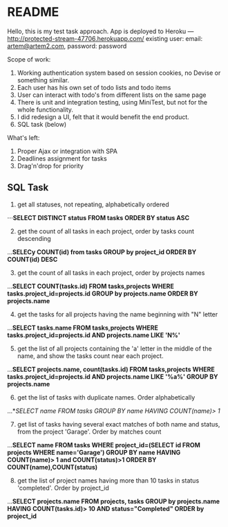 # README

Hello, this is my test task approach.
App is deployed to Heroku — http://protected-stream-47706.herokuapp.com/
existing user: email: artem@artem2.com, password: password

Scope of work:
1. Working authentication system based on session cookies, no Devise or something similar.
2. Each user has his own set of todo lists and todo items
3. User can interact with todo's from different lists on the same page
4. There is unit and integration testing, using MiniTest, but not for the whole functionality.
5. I did redesign a UI, felt that it would benefit the end product.
6.  SQL task (below)

What's left:
1. Proper Ajax or integration with SPA
2. Deadlines assignment for tasks
3. Drag'n'drop for priority


## SQL Task
1. get all statuses, not repeating, alphabetically ordered

⋅⋅⋅**SELECT DISTINCT status FROM  tasks ORDER BY status ASC**

2. get the count of all tasks in each project, order by tasks count descending

...**SELECy COUNT(id) from tasks GROUP by project_id ORDER BY COUNT(id) DESC**

3. get the count of all tasks in each project, order by projects names

...**SELECT COUNT(tasks.id) FROM tasks,projects WHERE tasks.project_id=projects.id GROUP by projects.name ORDER BY projects.name**

4. get the tasks for all projects having the name beginning with "N" letter

...**SELECT tasks.name FROM tasks,projects 
WHERE tasks.project_id=projects.id 
AND projects.name LIKE 'N%'**

5. get the list of all projects containing the 'a' letter in the middle of the name, and show the tasks count near each project.

...**SELECT projects.name, count(tasks.id) FROM tasks,projects 
WHERE tasks.project_id=projects.id AND projects.name LIKE '%a%' GROUP BY projects.name**

6. get the list of tasks with duplicate names. Order alphabetically

...**SELECT name FROM tasks GROUP BY name HAVING COUNT(name)> 1*

7. get list of tasks having several exact matches of both name and status, from the project 'Garage'. Order by matches count

...**SELECT name FROM tasks 
WHERE project_id=(SELECT id FROM projects WHERE name='Garage')
GROUP BY name HAVING COUNT(name)> 1 and COUNT(status)>1 ORDER BY COUNT(name),COUNT(status)**

8. get the list of project names having more than 10 tasks in status
'completed'. Order by project_id

...**SELECT projects.name FROM projects, tasks 
GROUP by projects.name 
HAVING COUNT(tasks.id)> 10 AND status="Completed" ORDER by project_id**
